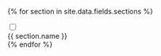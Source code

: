 ---
---

<div>

<style type="text/css">
.args {
    display: none;
}
section > input:checked + .info > .args  {
    display: block;
}
</style>

{% for section in site.data.fields.sections %}
    <section>
        <input type="checkbox">
        <div class="info">
            <label>{{ section.name }}</label>
            <ul class="args">
            {% for arg in section.args %}
                <li>
                    <label for="">{{ arg.name }}</label>
                    <input id="{{ arg.name }}" type="text">
                </li>
            {% endfor %}
            </ul>
        </div>
    </section>
{% endfor %}
    
</div>